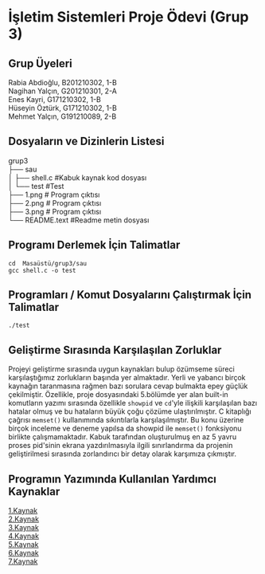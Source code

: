 # İşletim Sistemleri Proje Ödevi (Grup 3)
## Grup Üyeleri
Rabia Abdioğlu, B201210302, 1-B  <br/>
Nagihan Yalçın, G201210301, 2-A  <br/>
Enes Kayri, G171210302, 1-B <br/>
Hüseyin Öztürk, G171210302, 1-B<br/>
Mehmet Yalçın, G191210089, 2-B

## Dosyaların ve Dizinlerin Listesi

grup3</br>
├── sau </br>
│   ├── shell.c         #Kabuk kaynak kod dosyası</br>
│   └── test             #Test </br>
├── 1.png       # Program çıktısı</br>
├── 2.png       # Program çıktısı</br>
├── 3.png       # Program çıktısı</br>
└── README.text #Readme metin dosyası</br>

## Programı Derlemek İçin Talimatlar
`cd  Masaüstü/grup3/sau`</br>
`gcc shell.c -o test `
## Programları / Komut Dosyalarını Çalıştırmak İçin Talimatlar
` ./test `
## Geliştirme Sırasında Karşılaşılan Zorluklar
Projeyi geliştirme sırasında uygun kaynakları bulup özümseme süreci karşılaştığımız zorlukların başında yer almaktadır. Yerli ve yabancı birçok kaynağın taranmasına rağmen bazı sorulara cevap bulmakta epey güçlük çekilmiştir. Özellikle, proje dosyasındaki 5.bölümde yer alan built-in komutların yazımı sırasında özellikle `showpid` ve `cd`'yle ilişkili karşılaşılan bazı hatalar olmuş ve bu hataların büyük çoğu çözüme ulaştırılmıştır. C kitaplığı çağrısı `memset()`  kullanımında sıkıntılarla karşılaşılmıştır. Bu konu üzerine birçok inceleme ve deneme yapılsa da showpid ile `memset()` fonksiyonu birlikte çalışmamaktadır. Kabuk tarafından oluşturulmuş en az 5 yavru proses pid'sinin ekrana yazdırılmasıyla ilgili sınırlandırma da projenin geliştirilmesi sırasında zorlandırıcı bir detay olarak karşımıza çıkmıştır. 
## Programın Yazımında Kullanılan Yardımcı Kaynaklar
[1.Kaynak](http://www.cse.csusb.edu/tongyu/courses/cs460/notes/intro.php "1.Kaynak")</br>
[2.Kaynak](https://linux.die.net/man/3/execvp "2.Kaynak")</br>
[3.Kaynak](https://iq.opengenus.org/chdir-fchdir-getcwd-in-c/ "3.Kaynak")</br>
[4.Kaynak](https://stackoverflow.com/questions/28502305/writing-a-simple-shell-in-c-using-fork-execvp "4.Kaynak")</br>
[5.Kaynak](https://www.geeksforgeeks.org/making-linux-shell-c/ "5.Kaynak")</br>
[6.Kaynak](https://github.com/pranjalbajaj/NEKTech-Linux-Shell "6.Kaynak")</br>
[7.Kaynak]( https://brennan.io/2015/01/16/write-a-shell-in-c/ "7.Kaynak")
